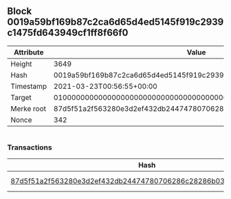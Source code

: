 ## Block 0019a59bf169b87c2ca6d65d4ed5145f919c2939c1475fd643949cf1ff8f66f0

Attribute | Value
--- | ---
Height | 3649
Hash | 0019a59bf169b87c2ca6d65d4ed5145f919c2939c1475fd643949cf1ff8f66f0
Timestamp | 2021-03-23T00:56:55+00:00
Target | 0100000000000000000000000000000000000000000000000000000000000000
Merke root | 87d5f51a2f563280e3d2ef432db24474780706286c28286b032d619fd2ca3823
Nonce | 342

```

```

### Transactions

Hash | Amount
--- | ---
[87d5f51a2f563280e3d2ef432db24474780706286c28286b032d619fd2ca3823](87d5f51a2f563280e3d2ef432db24474780706286c28286b032d619fd2ca3823.md) | 10.00000000 SKEPTI 

